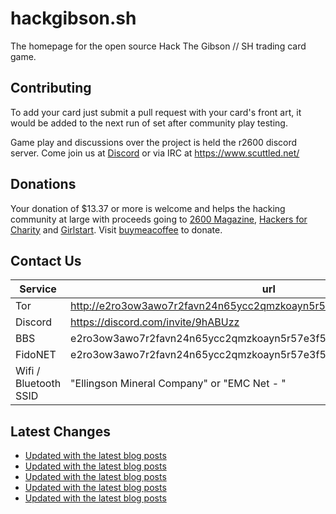 # hackgibson.sh
The homepage for the open source Hack The Gibson // SH trading card game.


## Contributing

To add your card just submit a pull request with your card's front art, it would be added to the next run of set after community play testing.

Game play and discussions over the project is held the r2600 discord server. Come join us at [Discord](https://discord.com/invite/9hABUzz) or via IRC at https://www.scuttled.net/


## Donations

Your donation of $13.37 or more is welcome and helps the hacking community at large with proceeds going to [2600 Magazine](https://2600.com/), [Hackers for Charity](https://hackersforcharity.org) and [Girlstart](https://girlstart.org).  Visit [buymeacoffee](https://www.buymeacoffee.com/hackgibson.sh) to donate.


## Contact Us

Service | url
-|-
Tor | http://e2ro3ow3awo7r2favn24n65ycc2qmzkoayn5r57e3f56nvjwdcgg32ad.onion
Discord | https://discord.com/invite/9hABUzz
BBS | e2ro3ow3awo7r2favn24n65ycc2qmzkoayn5r57e3f56nvjwdcgg32ad.onion:23
FidoNET | e2ro3ow3awo7r2favn24n65ycc2qmzkoayn5r57e3f56nvjwdcgg32ad.onion:24554
Wifi / Bluetooth SSID | "Ellingson Mineral Company" or "EMC Net - <fidonet address>"

## Latest Changes
<!-- BLOG-POST-LIST:START -->
- [Updated with the latest blog posts](https://github.com/DFW2600/hackgibson.sh/commit/8296ce6b0c0799153e365e9b4779bb06137c1d85)
- [Updated with the latest blog posts](https://github.com/DFW2600/hackgibson.sh/commit/b2074f628212f34d28f2b14f801768f6b48231d6)
- [Updated with the latest blog posts](https://github.com/DFW2600/hackgibson.sh/commit/3c252ff01481da7b2234b56755224cbf823d419c)
- [Updated with the latest blog posts](https://github.com/DFW2600/hackgibson.sh/commit/08fb5bb3f5dfe91707c058cca6e02f509c24cf24)
- [Updated with the latest blog posts](https://github.com/DFW2600/hackgibson.sh/commit/9171a5e62d03a513b774db80d3a646714b11b813)
<!-- BLOG-POST-LIST:END -->
